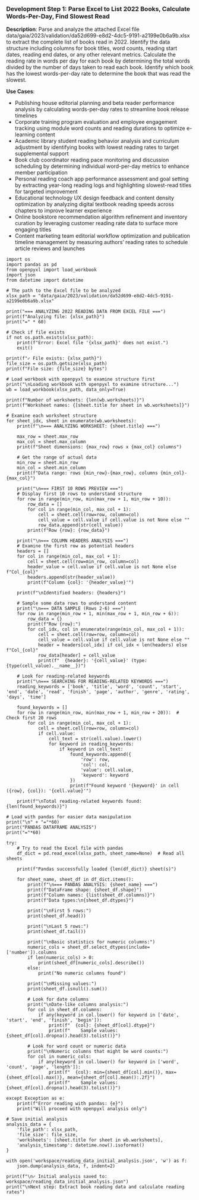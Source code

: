 ### Development Step 1: Parse Excel to List 2022 Books, Calculate Words-Per-Day, Find Slowest Read

**Description**: Parse and analyze the attached Excel file data/gaia/2023/validation/da52d699-e8d2-4dc5-9191-a2199e0b6a9b.xlsx to extract the complete list of books read in 2022. Identify the data structure including columns for book titles, word counts, reading start dates, reading end dates, or any other relevant metrics. Calculate the reading rate in words per day for each book by determining the total words divided by the number of days taken to read each book. Identify which book has the lowest words-per-day rate to determine the book that was read the slowest.

**Use Cases**:
- Publishing house editorial planning and beta reader performance analysis by calculating words-per-day rates to streamline book release timelines
- Corporate training program evaluation and employee engagement tracking using module word counts and reading durations to optimize e-learning content
- Academic library student reading behavior analysis and curriculum adjustment by identifying books with lowest reading rates to target supplemental support
- Book club coordinator reading pace monitoring and discussion scheduling by determining individual word-per-day metrics to enhance member participation
- Personal reading coach app performance assessment and goal setting by extracting year-long reading logs and highlighting slowest-read titles for targeted improvement
- Educational technology UX design feedback and content density optimization by analyzing digital textbook reading speeds across chapters to improve learner experience
- Online bookstore recommendation algorithm refinement and inventory curation by leveraging customer reading rate data to surface more engaging titles
- Content marketing team editorial workflow optimization and publication timeline management by measuring authors’ reading rates to schedule article reviews and launches

```
import os
import pandas as pd
from openpyxl import load_workbook
import json
from datetime import datetime

# The path to the Excel file to be analyzed
xlsx_path = "data/gaia/2023/validation/da52d699-e8d2-4dc5-9191-a2199e0b6a9b.xlsx"

print("=== ANALYZING 2022 READING DATA FROM EXCEL FILE ===")
print(f"Analyzing file: {xlsx_path}")
print("=" * 60)

# Check if file exists
if not os.path.exists(xlsx_path):
    print(f"Error: Excel file '{xlsx_path}' does not exist.")
    exit()

print(f"✓ File exists: {xlsx_path}")
file_size = os.path.getsize(xlsx_path)
print(f"File size: {file_size} bytes")

# Load workbook with openpyxl to examine structure first
print("\nLoading workbook with openpyxl to examine structure...")
wb = load_workbook(xlsx_path, data_only=True)

print(f"Number of worksheets: {len(wb.worksheets)}")
print(f"Worksheet names: {[sheet.title for sheet in wb.worksheets]}")

# Examine each worksheet structure
for sheet_idx, sheet in enumerate(wb.worksheets):
    print(f"\n=== ANALYZING WORKSHEET: {sheet.title} ===")
    
    max_row = sheet.max_row
    max_col = sheet.max_column
    print(f"Sheet dimensions: {max_row} rows x {max_col} columns")
    
    # Get the range of actual data
    min_row = sheet.min_row
    min_col = sheet.min_column
    print(f"Data range: rows {min_row}-{max_row}, columns {min_col}-{max_col}")
    
    print("\n=== FIRST 10 ROWS PREVIEW ===")
    # Display first 10 rows to understand structure
    for row in range(min_row, min(max_row + 1, min_row + 10)):
        row_data = []
        for col in range(min_col, max_col + 1):
            cell = sheet.cell(row=row, column=col)
            cell_value = cell.value if cell.value is not None else ""
            row_data.append(str(cell_value))
        print(f"Row {row}: {row_data}")
    
    print("\n=== COLUMN HEADERS ANALYSIS ===")
    # Examine the first row as potential headers
    headers = []
    for col in range(min_col, max_col + 1):
        cell = sheet.cell(row=min_row, column=col)
        header_value = cell.value if cell.value is not None else f"Col_{col}"
        headers.append(str(header_value))
        print(f"Column {col}: '{header_value}'")
    
    print(f"\nIdentified headers: {headers}")
    
    # Sample some data rows to understand content
    print("\n=== DATA SAMPLE (Rows 2-6) ===")
    for row in range(min_row + 1, min(max_row + 1, min_row + 6)):
        row_data = {}
        print(f"Row {row}:")
        for col_idx, col in enumerate(range(min_col, max_col + 1)):
            cell = sheet.cell(row=row, column=col)
            cell_value = cell.value if cell.value is not None else ""
            header = headers[col_idx] if col_idx < len(headers) else f"Col_{col}"
            row_data[header] = cell_value
            print(f"  {header}: '{cell_value}' (type: {type(cell_value).__name__})")
    
    # Look for reading-related keywords
    print("\n=== SEARCHING FOR READING-RELATED KEYWORDS ===")
    reading_keywords = ['book', 'title', 'word', 'count', 'start', 'end', 'date', 'read', 'finish', 'page', 'author', 'genre', 'rating', 'days', 'time']
    
    found_keywords = []
    for row in range(min_row, min(max_row + 1, min_row + 20)):  # Check first 20 rows
        for col in range(min_col, max_col + 1):
            cell = sheet.cell(row=row, column=col)
            if cell.value:
                cell_text = str(cell.value).lower()
                for keyword in reading_keywords:
                    if keyword in cell_text:
                        found_keywords.append({
                            'row': row,
                            'col': col,
                            'value': cell.value,
                            'keyword': keyword
                        })
                        print(f"Found keyword '{keyword}' in cell ({row}, {col}): '{cell.value}'")
    
    print(f"\nTotal reading-related keywords found: {len(found_keywords)}")

# Load with pandas for easier data manipulation
print("\n" + "="*60)
print("PANDAS DATAFRAME ANALYSIS")
print("="*60)

try:
    # Try to read the Excel file with pandas
    df_dict = pd.read_excel(xlsx_path, sheet_name=None)  # Read all sheets
    
    print(f"Pandas successfully loaded {len(df_dict)} sheet(s)")
    
    for sheet_name, sheet_df in df_dict.items():
        print(f"\n=== PANDAS ANALYSIS: {sheet_name} ===")
        print(f"DataFrame shape: {sheet_df.shape}")
        print(f"Column names: {list(sheet_df.columns)}")
        print(f"Data types:\n{sheet_df.dtypes}")
        
        print("\nFirst 5 rows:")
        print(sheet_df.head())
        
        print("\nLast 5 rows:")
        print(sheet_df.tail())
        
        print("\nBasic statistics for numeric columns:")
        numeric_cols = sheet_df.select_dtypes(include=['number']).columns
        if len(numeric_cols) > 0:
            print(sheet_df[numeric_cols].describe())
        else:
            print("No numeric columns found")
        
        print("\nMissing values:")
        print(sheet_df.isnull().sum())
        
        # Look for date columns
        print("\nDate-like columns analysis:")
        for col in sheet_df.columns:
            if any(keyword in col.lower() for keyword in ['date', 'start', 'end', 'finish', 'begin']):
                print(f"  {col}: {sheet_df[col].dtype}")
                print(f"    Sample values: {sheet_df[col].dropna().head(3).tolist()}")
        
        # Look for word count or numeric data
        print("\nNumeric columns that might be word counts:")
        for col in numeric_cols:
            if any(keyword in col.lower() for keyword in ['word', 'count', 'page', 'length']):
                print(f"  {col}: min={sheet_df[col].min()}, max={sheet_df[col].max()}, mean={sheet_df[col].mean():.2f}")
                print(f"    Sample values: {sheet_df[col].dropna().head(3).tolist()}")
        
except Exception as e:
    print(f"Error reading with pandas: {e}")
    print("Will proceed with openpyxl analysis only")

# Save initial analysis
analysis_data = {
    'file_path': xlsx_path,
    'file_size': file_size,
    'worksheets': [sheet.title for sheet in wb.worksheets],
    'analysis_timestamp': datetime.now().isoformat()
}

with open('workspace/reading_data_initial_analysis.json', 'w') as f:
    json.dump(analysis_data, f, indent=2)

print(f"\n✓ Initial analysis saved to: workspace/reading_data_initial_analysis.json")
print("\nNext step: Extract book reading data and calculate reading rates")
```